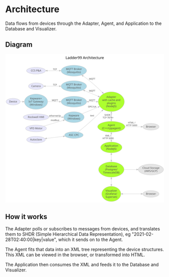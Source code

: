 # Architecture

Data flows from devices through the Adapter, Agent, and Application to the Database and Visualizer.

## Diagram

![img](../../design/architecture.dot.svg)

## How it works

The Adapter polls or subscribes to messages from devices, and translates them to SHDR (Simple Hierarchical Data Representation), eg "2021-02-28T02:40:00|key|value", which it sends on to the Agent.

The Agent fits that data into an XML tree representing the device structures. This XML can be viewed in the browser, or transformed into HTML.

The Application then consumes the XML and feeds it to the Database and Visualizer.

<!-- MQTT is a publish/subscribe message protocol. Messages from factory devices go to an MQTT Broker (Mosquitto). -->
<!-- via an optional one-way data diode (Java + RabbitMQ) -->
